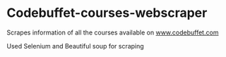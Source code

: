 # Codebuffet-courses-webscraper

Scrapes information of all the courses available on www.codebuffet.com

Used Selenium and Beautiful soup for scraping
